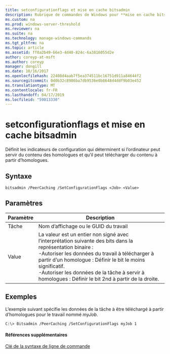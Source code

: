 ```yaml
---
title: setconfigurationflags et mise en cache bitsadmin
description: Rubrique de commandes de Windows pour **mise en cache bitsadmin et setconfigurationflags** -définit les indicateurs de configuration qui déterminent si l’ordinateur peut servir du contenu des homologues et qu’il peut télécharger du contenu à partir d’homologues.
ms.custom: na
ms.prod: windows-server-threshold
ms.reviewer: na
ms.suite: na
ms.technology: manage-windows-commands
ms.tgt_pltfrm: na
ms.topic: article
ms.assetid: ff0a2b49-66e3-4d40-824c-6a3816055d2e
author: coreyp-at-msft
ms.author: coreyp
manager: dongill
ms.date: 10/16/2017
ms.openlocfilehash: 22408d4aab7f5ea374511bc16751d911a84644f2
ms.sourcegitcommit: 0d0b32c8986ba7db9536e0b8648d4ddf9b03e452
ms.translationtype: MT
ms.contentlocale: fr-FR
ms.lasthandoff: 04/17/2019
ms.locfileid: "59813330"
---
```

# <a name="bitsadmin-peercaching-and-setconfigurationflags"></a>setconfigurationflags et mise en cache bitsadmin



Définit les indicateurs de configuration qui déterminent si l’ordinateur peut servir du contenu des homologues et qu’il peut télécharger du contenu à partir d’homologues.

## <a name="syntax"></a>Syntaxe

```
bitsadmin /PeerCaching /SetConfigurationFlags <Job> <Value>
```

## <a name="parameters"></a>Paramètres

|Paramètre|Description|
|---------|-----------|
|Tâche|Nom d’affichage ou le GUID du travail|
|Value|La valeur est un entier non signé avec l’interprétation suivante des bits dans la représentation binaire :</br>-Autoriser les données du travail à télécharger à partir d’un homologue : Définir le bit le moins significatif.</br>-Autoriser les données de la tâche à servir à homologues : Définir le bit 2nd à partir de la droite.|

## <a name="BKMK_examples"></a>Exemples

L’exemple suivant spécifie les données de la tâche à être téléchargé à partir d’homologues pour le travail nommé *myJob*.
```
C:\> Bitsadmin /PeerCaching /SetConfigurationFlags myJob 1
```

#### <a name="additional-references"></a>Références supplémentaires

[Clé de la syntaxe de ligne de commande](command-line-syntax-key.md)